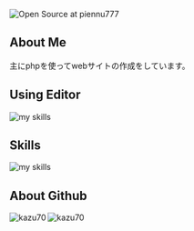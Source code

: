 ![Open Source at piennu777](https://github.com/kazu70/kazu70/image.jpg)
## About Me
主にphpを使ってwebサイトの作成をしています。

## Using Editor
<img alt="my skills" src="https://skillicons.dev/icons?theme=dark&perline=7&i=visualstudio,vscode,vim" />  

## Skills
<img alt="my skills" src="https://skillicons.dev/icons?theme=dark&perline=7&i=html,css,php,mysql,cs,py,js,nodejs,discordjs,bots" />  

## About Github
<img align="left" src="https://github-readme-stats.vercel.app/api/top-langs?username=kazu70&show_icons=true&locale=en&layout=compact&theme=tokyonight" alt="kazu70" />
<img align="center" src="https://github-readme-streak-stats.herokuapp.com/?user=kazu70&&theme=tokyonight" alt="kazu70" />
